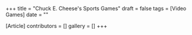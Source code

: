 +++
title = "Chuck E. Cheese's Sports Games"
draft = false
tags = [Video Games]
date = ""

[Article]
contributors = []
gallery = []
+++